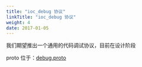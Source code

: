 ```yaml
---
title: "ioc_debug 协议"
linkTitle: "ioc_debug 协议"
weight: 4
date: 2017-01-05
---
```


我们期望推出一个通用的代码调试协议，目前在设计阶段

 proto 位于：[debug.proto](https://github.com/alibaba/IOC-golang/blob/master/debug/api/ioc_golang/boot/debug.proto)
